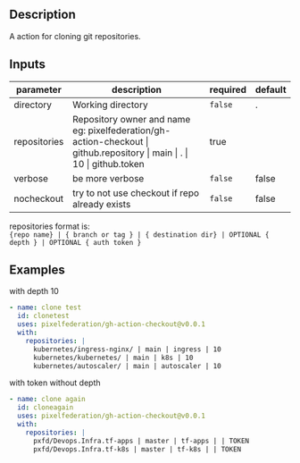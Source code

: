 ## Description

A action for cloning git repositories.

## Inputs

| parameter    | description                                                                                                              | required | default |
| ------------ | ------------------------------------------------------------------------------------------------------------------------ | -------- | ------- |
| directory    | Working directory                                                                                                        | `false`  | .       |
| repositories | Repository owner and name eg: pixelfederation/gh-action-checkout \| github.repository \| main \| . \| 10 \| github.token | true     |         |
| verbose      | be more verbose                                                                                                          | `false`  | false   |
| nocheckout   | try to not use checkout if repo already exists                                                                           | `false`  | false   |

repositories format is:  
`{repo name} | { branch or tag } | { destination dir} | OPTIONAL { depth } | OPTIONAL { auth token }`

## Examples

with depth 10

```yaml
- name: clone test
  id: clonetest
  uses: pixelfederation/gh-action-checkout@v0.0.1
  with:
    repositories: |
      kubernetes/ingress-nginx/ | main | ingress | 10
      kubernetes/kubernetes/ | main | k8s | 10
      kubernetes/autoscaler/ | main | autoscaler | 10
```

with token without depth

```yaml
- name: clone again
  id: cloneagain
  uses: pixelfederation/gh-action-checkout@v0.0.1
  with:
    repositories: |
      pxfd/Devops.Infra.tf-apps | master | tf-apps | | TOKEN
      pxfd/Devops.Infra.tf-k8s | master | tf-k8s | | TOKEN
```
